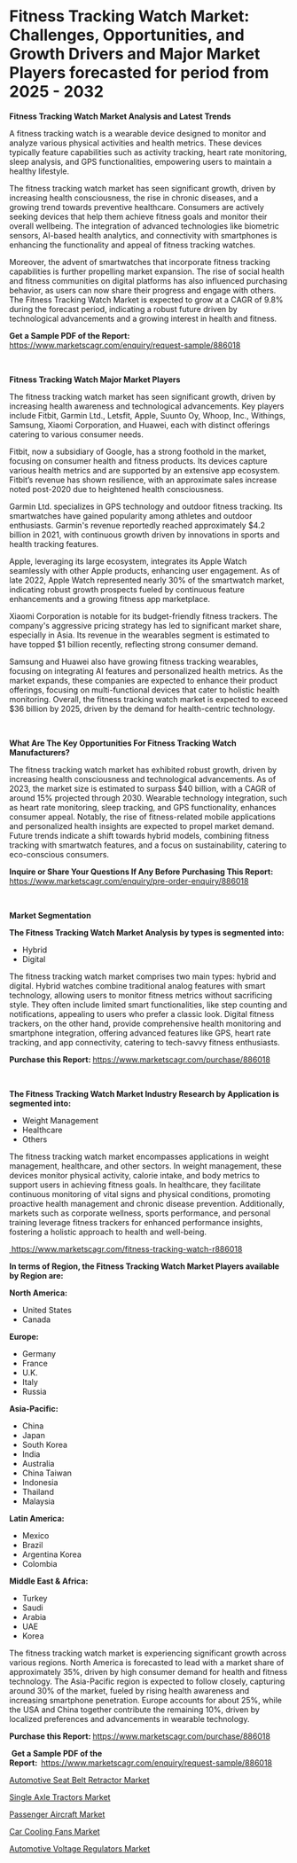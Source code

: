 <p><h1>Fitness Tracking Watch Market: Challenges, Opportunities, and Growth Drivers and Major Market Players forecasted for period from 2025 - 2032</h1></p><p><strong>Fitness Tracking Watch Market Analysis and Latest Trends</strong></p>
<p><p>A fitness tracking watch is a wearable device designed to monitor and analyze various physical activities and health metrics. These devices typically feature capabilities such as activity tracking, heart rate monitoring, sleep analysis, and GPS functionalities, empowering users to maintain a healthy lifestyle. </p><p>The fitness tracking watch market has seen significant growth, driven by increasing health consciousness, the rise in chronic diseases, and a growing trend towards preventive healthcare. Consumers are actively seeking devices that help them achieve fitness goals and monitor their overall wellbeing. The integration of advanced technologies like biometric sensors, AI-based health analytics, and connectivity with smartphones is enhancing the functionality and appeal of fitness tracking watches. </p><p>Moreover, the advent of smartwatches that incorporate fitness tracking capabilities is further propelling market expansion. The rise of social health and fitness communities on digital platforms has also influenced purchasing behavior, as users can now share their progress and engage with others. The Fitness Tracking Watch Market is expected to grow at a CAGR of 9.8% during the forecast period, indicating a robust future driven by technological advancements and a growing interest in health and fitness.</p></p>
<p><strong>Get a Sample PDF of the Report:&nbsp;</strong> <a href="https://www.marketscagr.com/enquiry/request-sample/886018?utm_campaign=2241&utm_medium=2&utm_source=Github&utm_content=ia&utm_term=06022025&utm_id=fitness-tracking-watch">https://www.marketscagr.com/enquiry/request-sample/886018</a></p>
<p>&nbsp;</p>
<p><strong>Fitness Tracking Watch Major Market Players</strong></p>
<p><p>The fitness tracking watch market has seen significant growth, driven by increasing health awareness and technological advancements. Key players include Fitbit, Garmin Ltd., Letsfit, Apple, Suunto Oy, Whoop, Inc., Withings, Samsung, Xiaomi Corporation, and Huawei, each with distinct offerings catering to various consumer needs.</p><p>Fitbit, now a subsidiary of Google, has a strong foothold in the market, focusing on consumer health and fitness products. Its devices capture various health metrics and are supported by an extensive app ecosystem. Fitbit’s revenue has shown resilience, with an approximate sales increase noted post-2020 due to heightened health consciousness.</p><p>Garmin Ltd. specializes in GPS technology and outdoor fitness tracking. Its smartwatches have gained popularity among athletes and outdoor enthusiasts. Garmin's revenue reportedly reached approximately $4.2 billion in 2021, with continuous growth driven by innovations in sports and health tracking features.</p><p>Apple, leveraging its large ecosystem, integrates its Apple Watch seamlessly with other Apple products, enhancing user engagement. As of late 2022, Apple Watch represented nearly 30% of the smartwatch market, indicating robust growth prospects fueled by continuous feature enhancements and a growing fitness app marketplace.</p><p>Xiaomi Corporation is notable for its budget-friendly fitness trackers. The company's aggressive pricing strategy has led to significant market share, especially in Asia. Its revenue in the wearables segment is estimated to have topped $1 billion recently, reflecting strong consumer demand.</p><p>Samsung and Huawei also have growing fitness tracking wearables, focusing on integrating AI features and personalized health metrics. As the market expands, these companies are expected to enhance their product offerings, focusing on multi-functional devices that cater to holistic health monitoring. Overall, the fitness tracking watch market is expected to exceed $36 billion by 2025, driven by the demand for health-centric technology.</p></p>
<p>&nbsp;</p>
<p><strong>What Are The Key Opportunities For Fitness Tracking Watch Manufacturers?</strong></p>
<p><p>The fitness tracking watch market has exhibited robust growth, driven by increasing health consciousness and technological advancements. As of 2023, the market size is estimated to surpass $40 billion, with a CAGR of around 15% projected through 2030. Wearable technology integration, such as heart rate monitoring, sleep tracking, and GPS functionality, enhances consumer appeal. Notably, the rise of fitness-related mobile applications and personalized health insights are expected to propel market demand. Future trends indicate a shift towards hybrid models, combining fitness tracking with smartwatch features, and a focus on sustainability, catering to eco-conscious consumers.</p></p>
<p><strong>Inquire or Share Your Questions If Any Before Purchasing This Report:</strong> <a href="https://www.marketscagr.com/enquiry/pre-order-enquiry/886018?utm_campaign=2241&utm_medium=2&utm_source=Github&utm_content=ia&utm_term=06022025&utm_id=fitness-tracking-watch">https://www.marketscagr.com/enquiry/pre-order-enquiry/886018</a></p>
<p>&nbsp;</p>
<p><strong>Market Segmentation</strong></p>
<p><strong>The Fitness Tracking Watch Market Analysis by types is segmented into:</strong></p>
<p><ul><li>Hybrid</li><li>Digital</li></ul></p>
<p><p>The fitness tracking watch market comprises two main types: hybrid and digital. Hybrid watches combine traditional analog features with smart technology, allowing users to monitor fitness metrics without sacrificing style. They often include limited smart functionalities, like step counting and notifications, appealing to users who prefer a classic look. Digital fitness trackers, on the other hand, provide comprehensive health monitoring and smartphone integration, offering advanced features like GPS, heart rate tracking, and app connectivity, catering to tech-savvy fitness enthusiasts.</p></p>
<p><strong>Purchase this Report:&nbsp;</strong><a href="https://www.marketscagr.com/purchase/886018?utm_campaign=2241&utm_medium=2&utm_source=Github&utm_content=ia&utm_term=06022025&utm_id=fitness-tracking-watch">https://www.marketscagr.com/purchase/886018</a></p>
<p>&nbsp;</p>
<p><strong>The Fitness Tracking Watch Market Industry Research by Application is segmented into:</strong></p>
<p><ul><li>Weight Management</li><li>Healthcare</li><li>Others</li></ul></p>
<p><p>The fitness tracking watch market encompasses applications in weight management, healthcare, and other sectors. In weight management, these devices monitor physical activity, calorie intake, and body metrics to support users in achieving fitness goals. In healthcare, they facilitate continuous monitoring of vital signs and physical conditions, promoting proactive health management and chronic disease prevention. Additionally, markets such as corporate wellness, sports performance, and personal training leverage fitness trackers for enhanced performance insights, fostering a holistic approach to health and well-being.</p></p>
<p><a href="https://www.marketscagr.com/fitness-tracking-watch-r886018?utm_campaign=2241&utm_medium=2&utm_source=Github&utm_content=ia&utm_term=06022025&utm_id=fitness-tracking-watch">&nbsp;https://www.marketscagr.com/fitness-tracking-watch-r886018</a></p>
<p><strong>In terms of Region, the Fitness Tracking Watch Market Players available by Region are:</strong></p>
<p>
    <p> <strong> North America: </strong>
        <ul>
            <li>United States</li>
            <li>Canada</li>
        </ul>
        </p> 
    <p> <strong> Europe: </strong>
        <ul>
            <li>Germany</li>
            <li>France</li>
            <li>U.K.</li>
            <li>Italy</li>
            <li>Russia</li>
        </ul>
        </p> 
    <p> <strong> Asia-Pacific: </strong>
        <ul>
            <li>China</li>
            <li>Japan</li>
            <li>South Korea</li>
            <li>India</li>
            <li>Australia</li>
            <li>China Taiwan</li>
            <li>Indonesia</li>
            <li>Thailand</li>
            <li>Malaysia</li>
        </ul>
        </p> 
    <p> <strong> Latin America: </strong>
        <ul>
            <li>Mexico</li>
            <li>Brazil</li>
            <li>Argentina Korea</li>
            <li>Colombia</li>
        </ul>
        </p> 
    <p> <strong> Middle East & Africa: </strong>
        <ul>
            <li>Turkey</li>
            <li>Saudi</li>
            <li>Arabia</li>
            <li>UAE</li>
            <li>Korea</li>
        </ul>
    </p>
    </p>
<p><p>The fitness tracking watch market is experiencing significant growth across various regions. North America is forecasted to lead with a market share of approximately 35%, driven by high consumer demand for health and fitness technology. The Asia-Pacific region is expected to follow closely, capturing around 30% of the market, fueled by rising health awareness and increasing smartphone penetration. Europe accounts for about 25%, while the USA and China together contribute the remaining 10%, driven by localized preferences and advancements in wearable technology.</p></p>
<p><strong>Purchase this Report: </strong><a href="https://www.marketscagr.com/purchase/886018?utm_campaign=2241&utm_medium=2&utm_source=Github&utm_content=ia&utm_term=06022025&utm_id=fitness-tracking-watch">https://www.marketscagr.com/purchase/886018</a></p>
<p>&nbsp;<strong>Get a Sample PDF of the Report:&nbsp;&nbsp;</strong><a href="https://www.marketscagr.com/enquiry/request-sample/886018?utm_campaign=2241&utm_medium=2&utm_source=Github&utm_content=ia&utm_term=06022025&utm_id=fitness-tracking-watch">https://www.marketscagr.com/enquiry/request-sample/886018</a></p>
<p><strong></strong></p>
<p><p><a href="https://www.linkedin.com/pulse/automotive-seat-belt-retractor-market-research-report-exploring-pjebc?utm_campaign=2241&utm_medium=2&utm_source=Github&utm_content=ia&utm_term=06022025&utm_id=fitness-tracking-watch">Automotive Seat Belt Retractor Market</a></p><p><a href="https://www.linkedin.com/pulse/single-axle-tractors-market-study-examiningthe-industrys-cvhwf?utm_campaign=2241&utm_medium=2&utm_source=Github&utm_content=ia&utm_term=06022025&utm_id=fitness-tracking-watch">Single Axle Tractors Market</a></p><p><a href="https://www.linkedin.com/pulse/comprehensive-analysis-passenger-aircraft-market-size-share-ww9we?utm_campaign=2241&utm_medium=2&utm_source=Github&utm_content=ia&utm_term=06022025&utm_id=fitness-tracking-watch">Passenger Aircraft Market</a></p><p><a href="https://www.linkedin.com/pulse/size-dynamics-expected-growth-car-cooling-fans-market-from-2qyic?utm_campaign=2241&utm_medium=2&utm_source=Github&utm_content=ia&utm_term=06022025&utm_id=fitness-tracking-watch">Car Cooling Fans Market</a></p><p><a href="https://www.linkedin.com/pulse/automotive-voltage-regulators-market-analysis-qualitative-bswjf?utm_campaign=2241&utm_medium=2&utm_source=Github&utm_content=ia&utm_term=06022025&utm_id=fitness-tracking-watch">Automotive Voltage Regulators Market</a></p></p>
